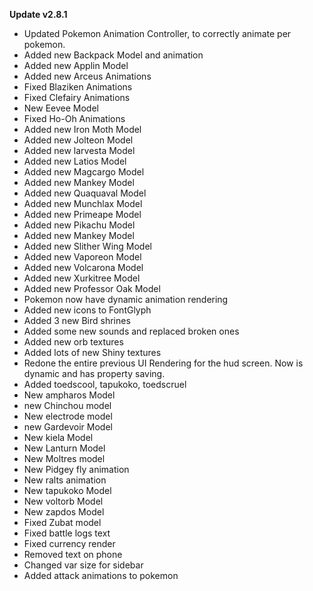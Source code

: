**Update v2.8.1**

- Updated Pokemon Animation Controller, to correctly animate per pokemon.
- Added new Backpack Model and animation
- Added new Applin Model
- Added new Arceus Animations
- Fixed Blaziken Animations
- Fixed Clefairy Animations
- New Eevee Model
- Fixed Ho-Oh Animations
- Added new Iron Moth Model
- Added new Jolteon Model
- Added new larvesta Model
- Added new Latios Model
- Added new Magcargo Model
- Added new Mankey Model
- Added new Quaquaval Model
- Added new Munchlax Model
- Added new Primeape Model
- Added new Pikachu Model
- Added new Mankey Model
- Added new Slither Wing Model
- Added new Vaporeon Model
- Added new Volcarona Model
- Added new Xurkitree Model
- Added new Professor Oak Model
- Pokemon now have dynamic animation rendering
- Added new icons to FontGlyph
- Added 3 new Bird shrines
- Added some new sounds and replaced broken ones
- Added new orb textures
- Added lots of new Shiny textures
- Redone the entire previous UI Rendering for the hud screen. Now is dynamic and has property saving.
- Added toedscool, tapukoko, toedscruel
- New ampharos Model
- new Chinchou model
- New electrode model
- new Gardevoir Model
- New kiela Model
- New Lanturn Model
- New Moltres model
- New Pidgey fly animation
- New ralts animation
- New tapukoko Model
- New voltorb Model
- New zapdos Model
- Fixed Zubat model
- Fixed battle logs text
- Fixed currency render
- Removed text on phone
- Changed var size for sidebar
- Added attack animations to pokemon